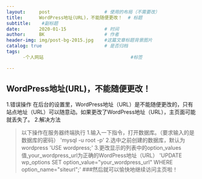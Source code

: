 ```yaml
---
layout:     post                    # 使用的布局（不需要改）
title:      WordPress地址(URL)，不能随便更改！  # 标题 
subtitle:    #副标题
date:       2020-01-15              # 时间
author:     BK                      # 作者
header-img: img/post-bg-2015.jpg    #这篇文章标题背景图片
catalog: true                       # 是否归档
tags:
      -个人网站                                #标签

---
```


## WordPress地址(URL)，不能随便更改！
1.错误操作
  在后台的设置里，WordPress地址（URL）是不能随便更改的，只有站点地址（URL）可以随意动。如果更改了WordPress地址（URL），主页面可能就丢失了。
2.解决方法
>以下操作在服务器终端执行
1.输入一下指令，打开数据库。（要求输入的是数据库的密码）
'mysql -u root -p'
2.选中之前创建的数据库，默认为wordpress
'USE wordpress;'
3.更改显示的列表中的option_values值,your_wordpress_url为正确的WordPress地址（URL）
'UPDATE wp_options SET option_value="your_wordpress_url" WHERE option_name="siteurl";'
###然后就可以愉快地继续访问主页啦！
